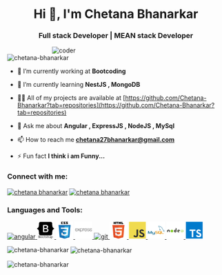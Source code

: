 <!-- ![logo](https://github.com/Chetana-Bhanarkar/Chetana-Bhanarkar/blob/main/Chetana%20Bhanarkar.png) -->
<h1 align="center">Hi 👋, I'm Chetana Bhanarkar</h1>
<h3 align="center">Full stack Developer | MEAN stack Developer</h3>

<img align="right" alt="coder" width="400" src="https://media.licdn.com/dms/image/C4D22AQED6dzxfA6EtA/feedshare-shrink_2048_1536/0/1634030043001?e=2147483647&v=beta&t=f9Gw2YHwbnxqcNaoc2Ydan-Rx5Frf324vfJv_WHJTWE"  />

<p align="left"> <img src="https://komarev.com/ghpvc/?username=chetana-bhanarkar&label=Profile%20views&color=0e75b6&style=flat" alt="chetana-bhanarkar" /> </p>

- 🔭 I’m currently working at **Bootcoding**

- 🌱 I’m currently learning **NestJS , MongoDB**

- 👨‍💻 All of my projects are available at [https://github.com/Chetana-Bhanarkar?tab=repositories](https://github.com/Chetana-Bhanarkar?tab=repositories)

- 💬 Ask me about **Angular , ExpressJS , NodeJS , MySql**

- 📫 How to reach me **chetana27bhanarkar@gmail.com**

- ⚡ Fun fact **I think i am Funny...**

<h3 align="left">Connect with me:</h3>
<p align="left">
<a href="https://linkedin.com/in/chetana bhanarkar" target="blank"><img align="center" src="https://raw.githubusercontent.com/rahuldkjain/github-profile-readme-generator/master/src/images/icons/Social/linked-in-alt.svg" alt="chetana bhanarkar" height="30" width="40" /></a>
<a href="https://www.leetcode.com/chetana bhanarkar" target="blank"><img align="center" src="https://raw.githubusercontent.com/rahuldkjain/github-profile-readme-generator/master/src/images/icons/Social/leet-code.svg" alt="chetana bhanarkar" height="30" width="40" /></a>
</p>

<h3 align="left">Languages and Tools:</h3>
<p align="left"> <a href="https://angular.io" target="_blank" rel="noreferrer"> <img src="https://angular.io/assets/images/logos/angular/angular.svg" alt="angular" width="40" height="40"/> </a> <a href="https://getbootstrap.com" target="_blank" rel="noreferrer"> <img src="https://raw.githubusercontent.com/devicons/devicon/master/icons/bootstrap/bootstrap-plain-wordmark.svg" alt="bootstrap" width="40" height="40"/> </a> <a href="https://www.w3schools.com/css/" target="_blank" rel="noreferrer"> <img src="https://raw.githubusercontent.com/devicons/devicon/master/icons/css3/css3-original-wordmark.svg" alt="css3" width="40" height="40"/> </a> <a href="https://expressjs.com" target="_blank" rel="noreferrer"> <img src="https://raw.githubusercontent.com/devicons/devicon/master/icons/express/express-original-wordmark.svg" alt="express" width="40" height="40"/> </a> <a href="https://git-scm.com/" target="_blank" rel="noreferrer"> <img src="https://www.vectorlogo.zone/logos/git-scm/git-scm-icon.svg" alt="git" width="40" height="40"/> </a> <a href="https://www.w3.org/html/" target="_blank" rel="noreferrer"> <img src="https://raw.githubusercontent.com/devicons/devicon/master/icons/html5/html5-original-wordmark.svg" alt="html5" width="40" height="40"/> </a> <a href="https://developer.mozilla.org/en-US/docs/Web/JavaScript" target="_blank" rel="noreferrer"> <img src="https://raw.githubusercontent.com/devicons/devicon/master/icons/javascript/javascript-original.svg" alt="javascript" width="40" height="40"/> </a> <a href="https://www.mysql.com/" target="_blank" rel="noreferrer"> <img src="https://raw.githubusercontent.com/devicons/devicon/master/icons/mysql/mysql-original-wordmark.svg" alt="mysql" width="40" height="40"/> </a> <a href="https://nodejs.org" target="_blank" rel="noreferrer"> <img src="https://raw.githubusercontent.com/devicons/devicon/master/icons/nodejs/nodejs-original-wordmark.svg" alt="nodejs" width="40" height="40"/> </a> <a href="https://www.typescriptlang.org/" target="_blank" rel="noreferrer"> <img src="https://raw.githubusercontent.com/devicons/devicon/master/icons/typescript/typescript-original.svg" alt="typescript" width="40" height="40"/> </a> </p>

<p><img align="left" src="https://github-readme-stats.vercel.app/api/top-langs?username=chetana-bhanarkar&show_icons=true&locale=en&layout=compact" alt="chetana-bhanarkar" /></p>

<p>&nbsp;<img align="center" src="https://github-readme-stats.vercel.app/api?username=chetana-bhanarkar&show_icons=true&locale=en" alt="chetana-bhanarkar" /></p>

<p><img align="center" src="https://github-readme-streak-stats.herokuapp.com/?user=chetana-bhanarkar&" alt="chetana-bhanarkar" /></p>
